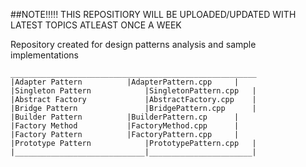 ##NOTE!!!!!
THIS REPOSITIORY WILL BE UPLOADED/UPDATED WITH LATEST TOPICS ATLEAST ONCE A WEEK


Repository created for design patterns analysis and sample implementations



	_______________________________________________________
	|Adapter Pattern	      |AdapterPattern.cpp     |
	|Singleton Pattern            |SingletonPattern.cpp   |
	|Abstract Factory             |AbstractFactory.cpp    |
	|Bridge Pattern               |BridgePattern.cpp      |
	|Builder Pattern	      |BuilderPattern.cp      |
	|Factory Method		      |FactoryMethod.cpp      |
	|Factory Pattern	      |FactoryPattern.cpp     |	
	|Prototype Pattern            |PrototypePattern.cpp   |
	|_____________________________|_______________________|


